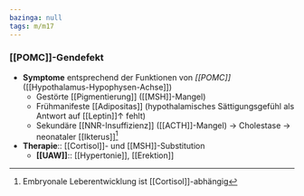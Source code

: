 ```yaml
---
bazinga: null
tags: m/m17
---
```

### [[POMC]]-Gendefekt 
- **Symptome** entsprechend der Funktionen von *[[POMC]]* ([[Hypothalamus-Hypophysen-Achse]])
	- Gestörte [[Pigmentierung]] ([[MSH]]-Mangel)
	- Frühmanifeste [[Adipositas]] (hypothalamisches Sättigungsgefühl als Antwort auf [[Leptin]]↑ fehlt)
	- Sekundäre [[NNR-Insuffizienz]] ([[ACTH]]-Mangel) → Cholestase → neonataler [[Ikterus]][^1]
- **Therapie**:: [[Cortisol]]- und [[MSH]]-Substitution
	- **[[UAW]]**:: [[Hypertonie]], [[Erektion]]

[^1]: Embryonale Leberentwicklung ist [[Cortisol]]-abhängig